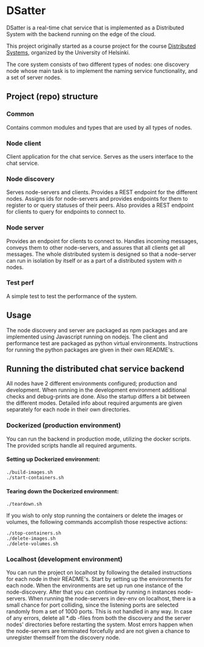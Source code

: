 # DSatter
DSatter is a real-time chat service that is implemented as a Distributed System with the backend running on the edge of the cloud.


This project originally started as a course project for the course [Distributed Systems](https://studies.helsinki.fi/courses/cur/hy-opt-cur-2223-b8ec1422-835b-4bdb-bd2c-25df506de0f8/CSM13001/Distributed_Systems_Lectures), organized by the University of Helsinki.

The core system consists of two different types of nodes: one discovery node whose main task is to implement the naming service functionality, and a set of server nodes.


## Project (repo) structure

### Common
Contains common modules and types that are used by all types of nodes.

### Node client
Client application for the chat service. Serves as the users interface to the chat service.

### Node discovery
Serves node-servers and clients. Provides a REST endpoint for the different nodes. Assigns ids for node-servers and provides endpoints for them to register to or query statuses of their peers. Also provides a REST endpoint for clients to query for endpoints to connect to.

### Node server
Provides an endpoint for clients to connect to. Handles incoming messages, conveys them to other node-servers, and assures that all clients get all messages. The whole distributed system is designed so that a node-server can run in isolation by itself or as a part of a distributed system with *n* nodes. 

### Test perf
A simple test to test the performance of the system.

## Usage
The node discovery and server are packaged as npm packages and are implemented using Javascript running on nodejs. The client and performance test are packaged as python virtual environments. Instructions for running the python packages are given in their own README's.

## Running the distributed chat service backend
All nodes have 2 different environments configured; production and development. When running in the development environment additional checks and debug-prints are done. Also the startup differs a bit between the different modes. Detailed info about required arguments are given separately for each node in their own directories.

### Dockerized (production environment)
You can run the backend in production mode, utilizing the docker scripts. The provided scripts handle all required arguments.

#### Setting up Dockerized environment:
```
./build-images.sh
./start-containers.sh
```
#### Tearing down the Dockerized environment:
```
./teardown.sh
```

If you wish to only stop running the containers or delete the images or volumes, the following commands accomplish those respective actions:
```
./stop-containers.sh
./delete-images.sh
./delete-volumes.sh
```

### Localhost (development environment)
You can run the project on localhost by following the detailed instructions for each node in their README's. Start by setting up the environments for each node. When the environments are set up run one instance of the node-discovery. After that you can continue by running n instances node-servers. When running the node-servers in dev-env on localhost, there is a small chance for port colliding, since the listening ports are selected randomly from a set of 1000 ports. This is not handled in any way. In case of any errors, delete all *.db -files from both the discovery and the server nodes' directories before restarting the system. Most errors happen when the node-servers are terminated forcefully and are not given a chance to unregister themself from the discovery node.
